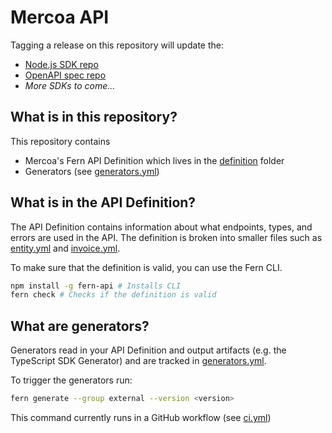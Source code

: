 # Mercoa API

Tagging a release on this repository will update the:

- [Node.js SDK repo](https://github.com/fern-mercoa/mercoa-node)
- [OpenAPI spec repo](https://github.com/fern-mercoa/mercoa-openapi)
- _More SDKs to come..._

## What is in this repository?

This repository contains

- Mercoa's Fern API Definition which lives in the [definition](./fern/api/definition/) folder
- Generators (see [generators.yml](./fern/api/generators.yml))

## What is in the API Definition?

The API Definition contains information about what endpoints, types, and errors are used in the API. The definition is broken into smaller files such as [entity.yml](fern/api/definition/entity.yml) and [invoice.yml](fern/api/definition/invoice.yml).

To make sure that the definition is valid, you can use the Fern CLI.

```bash
npm install -g fern-api # Installs CLI
fern check # Checks if the definition is valid
```

## What are generators?

Generators read in your API Definition and output artifacts (e.g. the TypeScript SDK Generator) and are tracked in [generators.yml](./fern/api/generators.yml).

To trigger the generators run:

```bash
fern generate --group external --version <version>
```

This command currently runs in a GitHub workflow (see [ci.yml](.github/workflows/ci.yml#L32))
